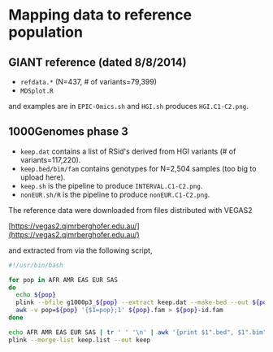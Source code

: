 # Mapping data to reference population

## GIANT reference (dated 8/8/2014)

* `refdata.*` (N=437, # of variants=79,399)
* `MDSplot.R`

and examples are in `EPIC-Omics.sh` and `HGI.sh` produces `HGI.C1-C2.png`.

## 1000Genomes phase 3

* `keep.dat` contains a list of RSid's derived from HGI variants (# of variants=117,220).
* `keep.bed/bim/fam` contains genotypes for N=2,504 samples (too big to upload here).
* `keep.sh` is the pipeline to produce `INTERVAL.C1-C2.png`.
* `nonEUR.sh/R` is the pipeline to produce `nonEUR.C1-C2.png`.

The reference data were downloaded from files distributed with VEGAS2 

[https://vegas2.qimrberghofer.edu.au/](https://vegas2.qimrberghofer.edu.au/)

and extracted from via the following script,

```bash
#!/usr/bin/bash

for pop in AFR AMR EAS EUR SAS
do
  echo ${pop}
  plink --bfile g1000p3_${pop} --extract keep.dat --make-bed --out ${pop}
  awk -v pop=${pop} '{$1=pop};1' ${pop}.fam > ${pop}-id.fam
done

echo AFR AMR EAS EUR SAS | tr ' ' '\n' | awk '{print $1".bed", $1".bim", $1"-id.fam"}' > keep.list
plink --merge-list keep.list --out keep
```
